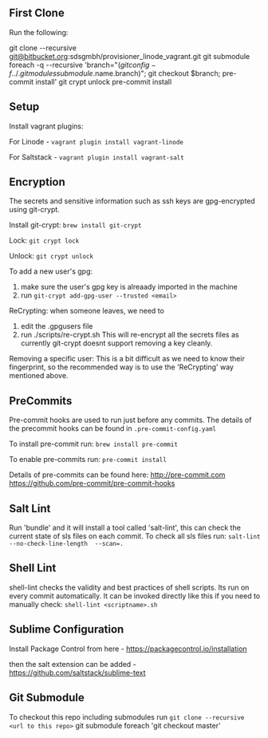 First Clone
-----------
Run the following:

git clone --recursive git@bitbucket.org:sdsgmbh/provisioner_linode_vagrant.git
git submodule foreach -q --recursive 'branch="$(git config -f ../.gitmodules submodule.$name.branch)"; git checkout $branch; pre-commit install'
git crypt unlock
pre-commit install

Setup
-----

Install vagrant plugins:

For Linode -
`vagrant plugin install vagrant-linode`

For Saltstack -
`vagrant plugin install vagrant-salt`


Encryption
----------

The secrets and sensitive information such as ssh keys are
gpg-encrypted using git-crypt.

Install git-crypt:
`brew install git-crypt`

Lock:
`git crypt lock`

Unlock:
`git crypt unlock`

To add a new user's gpg:
1. make sure the user's gpg key is alreaady imported in the machine
2. run `git-crypt add-gpg-user --trusted <email>`

ReCrypting:
when someone leaves, we need to
1. edit the .gpgusers file
2. run ./scripts/re-crypt.sh
This will re-encrypt all the secrets files as currently git-crypt
doesnt support removing a key cleanly.

Removing a specific user:
This is a bit difficult as we need to know their fingerprint,
so the recommended way is to use the 'ReCrypting' way mentioned above.

PreCommits
----------

Pre-commit hooks are used to run just before any commits. The details
of the precommit hooks can be found in `.pre-commit-config.yaml`

To install pre-commit run:
`brew install pre-commit`

To enable pre-commits run:
`pre-commit install`

Details of pre-commits can be found here:
http://pre-commit.com
https://github.com/pre-commit/pre-commit-hooks

Salt Lint
---------

Run 'bundle' and it will install a tool called 'salt-lint', this can check
the current state of sls files on each commit.
To check all sls files run:
`salt-lint --no-check-line-length  --scan=.`

Shell Lint
----------
shell-lint checks the validity and best practices of shell scripts.
Its run on every commit automatically.
It can be invoked directly like this if you need to manually check:
`shell-lint <scriptname>.sh`

Sublime Configuration
---------------------
Install Package Control from here - https://packagecontrol.io/installation

then the salt extension can be added - https://github.com/saltstack/sublime-text


Git Submodule
-------------

To checkout this repo including submodules run `git clone --recursive <url to this repo>`
git submodule foreach 'git checkout master'
